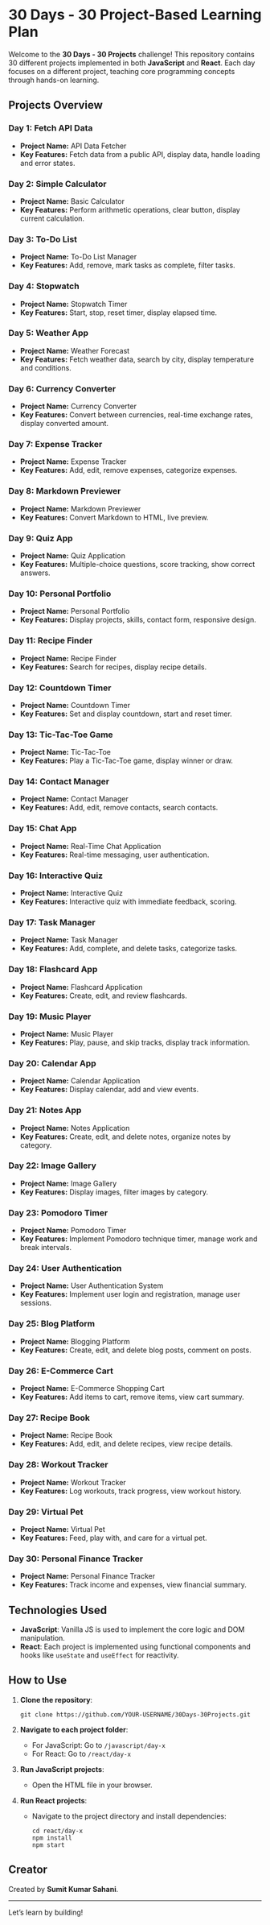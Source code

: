 # 30 Days - 30 Project-Based Learning Plan

Welcome to the **30 Days - 30 Projects** challenge! This repository contains 30 different projects implemented in both **JavaScript** and **React**. Each day focuses on a different project, teaching core programming concepts through hands-on learning.

## Projects Overview

### Day 1: Fetch API Data
- **Project Name:** API Data Fetcher
- **Key Features:** Fetch data from a public API, display data, handle loading and error states.

### Day 2: Simple Calculator
- **Project Name:** Basic Calculator
- **Key Features:** Perform arithmetic operations, clear button, display current calculation.

### Day 3: To-Do List
- **Project Name:** To-Do List Manager
- **Key Features:** Add, remove, mark tasks as complete, filter tasks.

### Day 4: Stopwatch
- **Project Name:** Stopwatch Timer
- **Key Features:** Start, stop, reset timer, display elapsed time.

### Day 5: Weather App
- **Project Name:** Weather Forecast
- **Key Features:** Fetch weather data, search by city, display temperature and conditions.

### Day 6: Currency Converter
- **Project Name:** Currency Converter
- **Key Features:** Convert between currencies, real-time exchange rates, display converted amount.

### Day 7: Expense Tracker
- **Project Name:** Expense Tracker
- **Key Features:** Add, edit, remove expenses, categorize expenses.

### Day 8: Markdown Previewer
- **Project Name:** Markdown Previewer
- **Key Features:** Convert Markdown to HTML, live preview.

### Day 9: Quiz App
- **Project Name:** Quiz Application
- **Key Features:** Multiple-choice questions, score tracking, show correct answers.

### Day 10: Personal Portfolio
- **Project Name:** Personal Portfolio
- **Key Features:** Display projects, skills, contact form, responsive design.

### Day 11: Recipe Finder
- **Project Name:** Recipe Finder
- **Key Features:** Search for recipes, display recipe details.

### Day 12: Countdown Timer
- **Project Name:** Countdown Timer
- **Key Features:** Set and display countdown, start and reset timer.

### Day 13: Tic-Tac-Toe Game
- **Project Name:** Tic-Tac-Toe
- **Key Features:** Play a Tic-Tac-Toe game, display winner or draw.

### Day 14: Contact Manager
- **Project Name:** Contact Manager
- **Key Features:** Add, edit, remove contacts, search contacts.

### Day 15: Chat App
- **Project Name:** Real-Time Chat Application
- **Key Features:** Real-time messaging, user authentication.

### Day 16: Interactive Quiz
- **Project Name:** Interactive Quiz
- **Key Features:** Interactive quiz with immediate feedback, scoring.

### Day 17: Task Manager
- **Project Name:** Task Manager
- **Key Features:** Add, complete, and delete tasks, categorize tasks.

### Day 18: Flashcard App
- **Project Name:** Flashcard Application
- **Key Features:** Create, edit, and review flashcards.

### Day 19: Music Player
- **Project Name:** Music Player
- **Key Features:** Play, pause, and skip tracks, display track information.

### Day 20: Calendar App
- **Project Name:** Calendar Application
- **Key Features:** Display calendar, add and view events.

### Day 21: Notes App
- **Project Name:** Notes Application
- **Key Features:** Create, edit, and delete notes, organize notes by category.

### Day 22: Image Gallery
- **Project Name:** Image Gallery
- **Key Features:** Display images, filter images by category.

### Day 23: Pomodoro Timer
- **Project Name:** Pomodoro Timer
- **Key Features:** Implement Pomodoro technique timer, manage work and break intervals.

### Day 24: User Authentication
- **Project Name:** User Authentication System
- **Key Features:** Implement user login and registration, manage user sessions.

### Day 25: Blog Platform
- **Project Name:** Blogging Platform
- **Key Features:** Create, edit, and delete blog posts, comment on posts.

### Day 26: E-Commerce Cart
- **Project Name:** E-Commerce Shopping Cart
- **Key Features:** Add items to cart, remove items, view cart summary.

### Day 27: Recipe Book
- **Project Name:** Recipe Book
- **Key Features:** Add, edit, and delete recipes, view recipe details.

### Day 28: Workout Tracker
- **Project Name:** Workout Tracker
- **Key Features:** Log workouts, track progress, view workout history.

### Day 29: Virtual Pet
- **Project Name:** Virtual Pet
- **Key Features:** Feed, play with, and care for a virtual pet.

### Day 30: Personal Finance Tracker
- **Project Name:** Personal Finance Tracker
- **Key Features:** Track income and expenses, view financial summary.

## Technologies Used

- **JavaScript**: Vanilla JS is used to implement the core logic and DOM manipulation.
- **React**: Each project is implemented using functional components and hooks like `useState` and `useEffect` for reactivity.

## How to Use

1. **Clone the repository**:
   ```
   git clone https://github.com/YOUR-USERNAME/30Days-30Projects.git
   ```

2. **Navigate to each project folder**:
   - For JavaScript: Go to `/javascript/day-x`
   - For React: Go to `/react/day-x`

3. **Run JavaScript projects**:
   - Open the HTML file in your browser.

4. **Run React projects**:
   - Navigate to the project directory and install dependencies:
     ```
     cd react/day-x
     npm install
     npm start
     ```

## Creator

Created by **Sumit Kumar Sahani**.

---

Let’s learn by building!

```